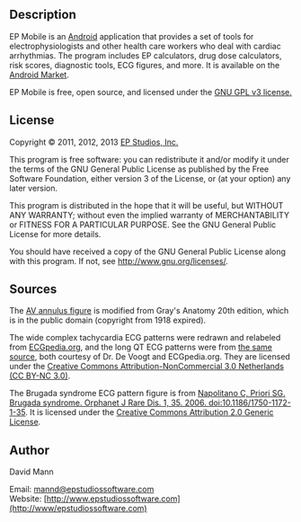 ## Description
EP Mobile is an [Android](http://www.android.com) application
that provides a set of tools for electrophysiologists and other health care
workers who deal with cardiac arrhythmias.  The program includes EP calculators, drug dose calculators, risk scores, diagnostic tools, ECG figures, and more.  It is available on the [Android Market](https://market.android.com/details?id=org.epstudios.epmobile).

EP Mobile is free, open source, and licensed under the 
[GNU GPL v3 license.](http://www.gnu.org/licenses/gpl.html)

## License
Copyright © 2011, 2012, 2013 [EP Studios, Inc.](http://www.epstudiossoftware.com)

This program is free software: you can redistribute it and/or modify
it under the terms of the GNU General Public License as published by
the Free Software Foundation, either version 3 of the License, or
(at your option) any later version.

This program is distributed in the hope that it will be useful,
but WITHOUT ANY WARRANTY; without even the implied warranty of
MERCHANTABILITY or FITNESS FOR A PARTICULAR PURPOSE.  See the
GNU General Public License for more details.

You should have received a copy of the GNU General Public License
along with this program.  If not, see <http://www.gnu.org/licenses/>.

## Sources
The [AV annulus figure](http://en.wikipedia.org/wiki/File:Gray495.png)
is modified from Gray's Anatomy 20th edition, which is in the public
domain (copyright from 1918 expired).

The wide complex tachycardia ECG patterns were redrawn and relabeled from [ECGpedia.org](http://en.ecgpedia.org/wiki/Approach_to_the_Wide_Complex_Tachycardia), and the long QT ECG patterns were from [the same source](http://en.ecgpedia.org/wiki/Long_QT_Syndrome), both courtesy of Dr. De Voogt and ECGpedia.org.  They are licensed under the [Creative Commons Attribution-NonCommercial 3.0 Netherlands (CC BY-NC 3.0)](http://creativecommons.org/licenses/by-nc/3.0/nl/deed.en_GB).

The Brugada syndrome ECG pattern figure is from
[Napolitano C, Priori SG. Brugada syndrome. Orphanet J Rare Dis. 1, 35. 2006. doi:10.1186/1750-1172-1-35](http://www.ncbi.nlm.nih.gov/pubmed/16972995?dopt=Abstract).
It is licensed under the
[Creative Commons Attribution 2.0 Generic License](http://creativecommons.org/licenses/by/2.0/deed.en).

## Author
David Mann

Email: [mannd@epstudiossoftware.com](mailto:mannd@epstudiossoftware.com)  
Website: [http://www.epstudiossoftware.com](http://www/epstudiossoftware.com)   

